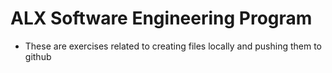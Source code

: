 # ALX Software Engineering Program

* These are exercises related to creating files locally and pushing them to github
